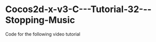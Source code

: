 Cocos2d-x-v3-C---Tutorial-32---Stopping-Music
=============================================

Code for the following video tutorial 
